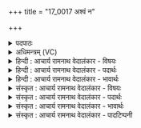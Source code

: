 +++
title = "17_0017 अश्वं न"

+++
<details><summary>पदपाठः</summary>

अ꣡श्व꣢꣯म्। न। त्वा꣣। वा꣡र꣢꣯वन्तम् व꣣न्द꣡ध्यै꣢। अ꣣ग्नि꣢म् न꣡मो꣢꣯भिः। स꣣म्रा꣡ज꣢न्तम्। स꣣म्। रा꣡ज꣢꣯न्तम्। अ꣣ध्वरा꣡णा꣢म्। १७।
</details>

<details><summary>अधिमन्त्रम् (VC)</summary>

- अग्निः
- शुनः शेप आजीगर्तिः
- गायत्री
- षड्जः
- आग्नेयं काण्डम्
</details>

<details><summary>हिन्दी : आचार्य रामनाथ वेदालंकार - विषयः</summary>

अब वन्दना करने के लिए परमात्मा का आह्वान करते हैं।
</details>

<details><summary>हिन्दी : आचार्य रामनाथ वेदालंकार - पदार्थः</summary>

पदार्थान्वयभाषाः -  (वारवन्तम्) डाँस, मच्छर आदि को निवारण करनेवाले बालों से युक्त (अश्वं न) घोड़े के समान (वारवन्तम्) विपत्तिनिवारण के सामर्थ्यों से युक्त, (अध्वराणाम्) हिंसादि दोषों से रहित यज्ञों के (सम्राजन्तम्) सम्राट् के समान (त्वा) आप (अग्निम्) तेजस्वी परमात्मा को (नमोभिः) नमस्कारों से (वन्दध्यै) वन्दना करने के लिए [(आहुवे) पुकारता हूँ] ॥७॥ अश्वं न त्वा वारवन्तम् में श्लिष्टोपमाङ्कार है। सम्राजन्तम् अध्वराणाम् में लुप्तोपमा है ॥७॥
</details>

<details><summary>हिन्दी : आचार्य रामनाथ वेदालंकार - भावार्थः</summary>

भावार्थभाषाः -  घोड़ा जैसे बालों से डाँस, मच्छर आदि का निवारण करता है, वैसे परमेश्वर अपने निवारणसामर्थ्यों से विपत्ति आदि का निवारण करता है। जैसे सम्राट् का अपने राज्य में सब पर प्रभुत्व होता है, वैसे ही परमात्मा विविध यज्ञों का प्रभु है। अतः ध्यान-यज्ञ में श्रद्धा के साथ सबको उसे पुकारना चाहिए ॥७॥
</details>

<details><summary>संस्कृत : आचार्य रामनाथ वेदालंकार - विषयः</summary>

अथ वन्दितुं परमात्मानमाह्वयति।
</details>

<details><summary>संस्कृत : आचार्य रामनाथ वेदालंकार - पदार्थः</summary>

पदार्थान्वयभाषाः -  (वारवन्तम्२) वारैः दंशमशकादिनिवारकैर्बालैः युक्तम् (अश्वम्) वाजिनम् (न) इव (वारवन्तम्) वारैः विपत्तिनिवारणसामर्थ्यैः युक्तम्। वाराः बालाः दंशवारणार्था भवन्ति इति निरुक्तम् १।२०। तथैव वारयति विपदादिकमेभिरिति वाराः निवारणसामर्थ्यानि। (अध्वराणाम्३) हिंसादिदोषवर्जितानां यज्ञानाम् (सम्राजन्तम्) सम्राडिवाचरन्तम्। सम्राडिवाचरतीति सम्राजति, सर्वप्रातिपदिकेभ्यः क्विब् वा वक्तव्यः। अ० ३।१।११ वा० इत्याचारार्थे क्विप्। शतरि द्वितीयैकवचने सम्राजन्तमिति रूपम्। (त्वा) त्वाम् (अग्निम्) तेजस्विनं परमात्मानम् (नमोभिः) नमस्कारैः (वन्दध्यै) वन्दितुम्। वदि अभिवादनस्तुत्योः। तुमर्थे सेसेनसेऽसेन्क्सेकसेनध्यैअध्यैन्०।’ अ० ३।४।९ इति तुमर्थे अध्यै प्रत्ययः। आहुवे आह्वयामि इत्युत्तरमन्त्रादाकृष्यते ॥७॥ अश्वं न त्वा वारवन्तम् इत्यत्र श्लिष्टोपमालङ्कारः। सम्राजन्तम् अध्वराणाम् इत्यत्र लुप्तोपमा ॥७॥
</details>

<details><summary>संस्कृत : आचार्य रामनाथ वेदालंकार - भावार्थः</summary>

भावार्थभाषाः -  अश्वो यथा बालैर्दंशमशकादीन् निवारयति तथा परमेश्वरः स्वनिवारणसामर्थ्यैर्विपदादिकं निवारयति। यथा सम्राट् स्वकीये राज्ये सर्वेषां प्रभुस्तथा परमात्मा विविधयज्ञानां प्रभुः। अतो ध्यानयज्ञे श्रद्धया स सर्वैराह्वातव्यः ॥७॥
</details>

<details><summary>संस्कृत : आचार्य रामनाथ वेदालंकार - पादटिप्पनी</summary>

टिप्पणी:   १. ऋ० १।२७।१, साम० १६३४। २. प्रशंसायां मतुप्। प्रशस्तकेसरवन्तम् अश्वमिवेति अर्चिष्ठत्वस्य उपमा—इति भ०। ३. राज्यपालनाग्निहोत्रादिशिल्पान्तानां यज्ञानां मध्ये इति ऋ० १।२७।१ भाष्ये द०। तत्र दयानन्दर्षिणा मन्त्रोऽयं विद्वत्पक्षे व्याख्यातः, भौतिकाग्नेः परमेश्वरस्य चापि संकेतः कृतः।
</details>